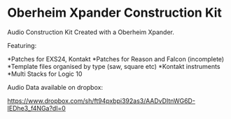 # Oberheim Xpander Construction Kit
 
Audio Construction Kit Created with a Oberheim Xpander.

Featuring:

*Patches for EXS24, Kontakt
*Patches for  Reason and Falcon (incomplete)
*Template files organised by type (saw, square etc)
*Kontakt instruments
*Multi Stacks for Logic 10

Audio Data available on dropbox:

https://www.dropbox.com/sh/ft94pxbpi392as3/AADvDItnWG6D-IEDhe3_f4NGa?dl=0
